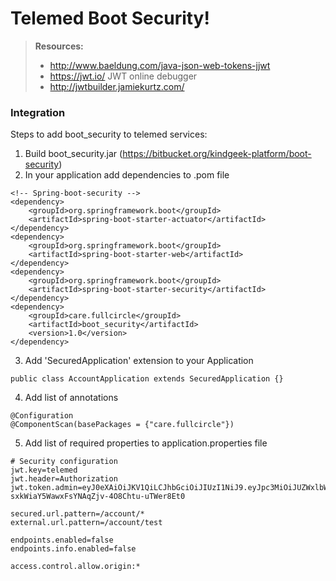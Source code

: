 Telemed Boot Security!
===================

> **Resources:**
> 
> - http://www.baeldung.com/java-json-web-tokens-jjwt
> - https://jwt.io/ JWT online debugger
> - http://jwtbuilder.jamiekurtz.com/

### Integration

Steps to add boot_security to telemed services:

1. Build boot_security.jar (https://bitbucket.org/kindgeek-platform/boot-security)
2. In your application add dependencies to .pom file
```
<!-- Spring-boot-security -->
<dependency>
    <groupId>org.springframework.boot</groupId>
    <artifactId>spring-boot-starter-actuator</artifactId>
</dependency>
<dependency>
    <groupId>org.springframework.boot</groupId>
    <artifactId>spring-boot-starter-web</artifactId>
</dependency>
<dependency>
    <groupId>org.springframework.boot</groupId>
    <artifactId>spring-boot-starter-security</artifactId>
</dependency>
<dependency>
    <groupId>care.fullcircle</groupId>
    <artifactId>boot_security</artifactId>
    <version>1.0</version>
</dependency>
```

3. Add 'SecuredApplication' extension to your Application
```
public class AccountApplication extends SecuredApplication {}
```

4. Add list of annotations
```
@Configuration
@ComponentScan(basePackages = {"care.fullcircle"})
```

5. Add list of required properties to application.properties file
```
# Security configuration
jwt.key=telemed
jwt.header=Authorization
jwt.token.admin=eyJ0eXAiOiJKV1QiLCJhbGciOiJIUzI1NiJ9.eyJpc3MiOiJUZWxlbWVkIiwiaWF0IjoxNTA3Mjk1MjQ4LCJleHAiOjE1Mzg4MzEyNDgsImF1ZCI6IiIsInN1YiI6IiIsInVzZXJuYW1lIjoiQWRtaW4iLCJhY2NvdW50X2lkIjoiMSIsInJvbGUiOiJST0xFX0FETUlOIn0.4Nt-sxkWiaY5WawxFsYNAqZjv-4O8Chtu-uTWer8Et0

secured.url.pattern=/account/*
external.url.pattern=/account/test

endpoints.enabled=false
endpoints.info.enabled=false

access.control.allow.origin:*
```
